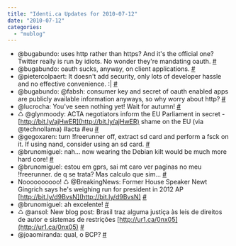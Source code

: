 ```yaml
---
title: "Identi.ca Updates for 2010-07-12"
date: "2010-07-12"
categories: 
  - "mublog"
---
```


- @bugabundo: uses http rather than https? And it's the official one? Twitter really is run by idiots. No wonder they're mandating oauth. [#](http://identi.ca/notice/40954985)
- @bugabundo: oauth sucks, anyway, on client applications. [#](http://identi.ca/notice/40955120)
- @pietercolpaert: It doesn't add security, only lots of developer hassle and no effective convenience. :| [#](http://identi.ca/notice/40957238)
- @bugabundo: @fabsh: consumer key and secret of oauth enabled apps are publicly available information anyways, so why worry about http? [#](http://identi.ca/notice/40972830)
- @lucrocha: You've seen nothing yet! Wait for autumn! [#](http://identi.ca/notice/41026448)
- ♺ @glynmoody: ACTA negotiators inform the EU Parliament in secret - [http://bit.ly/ajHwER](http://bit.ly/ajHwER) shame on the EU (via @technollama) #acta #eu [#](http://identi.ca/notice/41029769)
- @gegoxaren: turn !freerunner off, extract sd card and perform a fsck on it. If using nand, consider using an sd card. [#](http://identi.ca/notice/41030222)
- @brunomiguel: nah... now wearing the Debian kilt would be much more hard core! [#](http://identi.ca/notice/41034186)
- @brunomiguel: estou em gprs, sai mt caro ver paginas no meu !freerunner. de q se trata? Mas calculo que sim... [#](http://identi.ca/notice/41035269)
- Noooooooooo! ♺ @BreakingNews: Former House Speaker Newt Gingrich says he's weighing run for president in 2012 AP [http://bit.ly/d9BvsN](http://bit.ly/d9BvsN) [#](http://identi.ca/notice/41036271)
- @brunomiguel: ah excelente! [#](http://identi.ca/notice/41036969)
- ♺ @ansol: New blog post: Brasil traz alguma justiça às leis de direitos de autor e sistemas de restrições [http://ur1.ca/0nx05](http://ur1.ca/0nx05) [#](http://identi.ca/notice/41039004)
- @joaomiranda: qual, o BCP? [#](http://identi.ca/notice/41065464)
